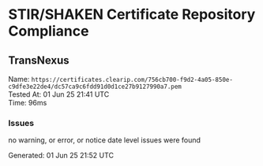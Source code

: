 # STIR/SHAKEN Certificate Repository Compliance

## TransNexus

Name: `https://certificates.clearip.com/756cb700-f9d2-4a05-850e-c9dfe3e22de4/dc57ca9c6fdd91d0d1ce27b9127990a7.pem`\
Tested At: 01 Jun 25 21:41 UTC\
Time: 96ms

### Issues

no warning, or error, or notice date level issues were found

Generated: 01 Jun 25 21:52 UTC